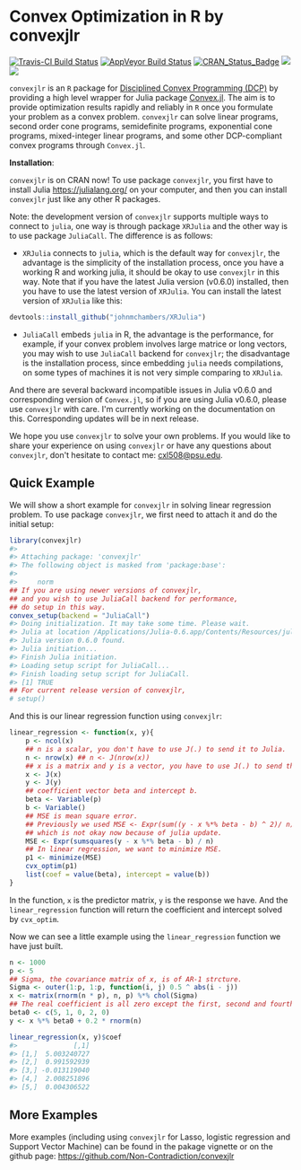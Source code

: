 Convex Optimization in R by convexjlr
================

<!-- README.md is generated from README.Rmd. Please edit that file -->
[![Travis-CI Build Status](https://travis-ci.org/Non-Contradiction/convexjlr.svg?branch=master)](https://travis-ci.org/Non-Contradiction/convexjlr) [![AppVeyor Build Status](https://ci.appveyor.com/api/projects/status/github/Non-Contradiction/convexjlr?branch=master&svg=true)](https://ci.appveyor.com/project/Non-Contradiction/JuliaCall) [![CRAN\_Status\_Badge](http://www.r-pkg.org/badges/version/convexjlr)](https://cran.r-project.org/package=convexjlr) [![](http://cranlogs.r-pkg.org/badges/convexjlr)](http://cran.rstudio.com/web/packages/convexjlr/index.html) [![](https://cranlogs.r-pkg.org/badges/grand-total/convexjlr)](http://cran.rstudio.com/web/packages/convexjlr/index.html)

`convexjlr` is an `R` package for [Disciplined Convex Programming (DCP)](http://dcp.stanford.edu/) by providing a high level wrapper for Julia package [Convex.jl](https://github.com/JuliaOpt/Convex.jl). The aim is to provide optimization results rapidly and reliably in `R` once you formulate your problem as a convex problem. `convexjlr` can solve linear programs, second order cone programs, semidefinite programs, exponential cone programs, mixed-integer linear programs, and some other DCP-compliant convex programs through `Convex.jl`.

**Installation**:

`convexjlr` is on CRAN now! To use package `convexjlr`, you first have to install Julia <https://julialang.org/> on your computer, and then you can install `convexjlr` just like any other R packages.

Note: the development version of `convexjlr` supports multiple ways to connect to `julia`, one way is through package `XRJulia` and the other way is to use package `JuliaCall`. The difference is as follows:

-   `XRJulia` connects to `julia`, which is the default way for `convexjlr`, the advantage is the simplicity of the installation process, once you have a working R and working julia, it should be okay to use `convexjlr` in this way. Note that if you have the latest Julia version (v0.6.0) installed, then you have to use the latest version of `XRJulia`. You can install the latest version of `XRJulia` like this:

``` r
devtools::install_github("johnmchambers/XRJulia")
```

-   `JuliaCall` embeds `julia` in R, the advantage is the performance, for example, if your convex problem involves large matrice or long vectors, you may wish to use `JuliaCall` backend for `convexjlr`; the disadvantage is the installation process, since embedding `julia` needs compilations, on some types of machines it is not very simple comparing to `XRJulia`.

And there are several backward incompatible issues in Julia v0.6.0 and corresponding version of `Convex.jl`, so if you are using Julia v0.6.0, please use `convexjlr` with care. I'm currently working on the documentation on this. Corresponding updates will be in next release.

We hope you use `convexjlr` to solve your own problems. If you would like to share your experience on using `convexjlr` or have any questions about `convexjlr`, don't hesitate to contact me: <cxl508@psu.edu>.

Quick Example
-------------

We will show a short example for `convexjlr` in solving linear regression problem. To use package `convexjlr`, we first need to attach it and do the initial setup:

``` r
library(convexjlr)
#> 
#> Attaching package: 'convexjlr'
#> The following object is masked from 'package:base':
#> 
#>     norm
## If you are using newer versions of convexjlr,
## and you wish to use JuliaCall backend for performance,
## do setup in this way.
convex_setup(backend = "JuliaCall")
#> Doing initialization. It may take some time. Please wait.
#> Julia at location /Applications/Julia-0.6.app/Contents/Resources/julia/bin will be used.
#> Julia version 0.6.0 found.
#> Julia initiation...
#> Finish Julia initiation.
#> Loading setup script for JuliaCall...
#> Finish loading setup script for JuliaCall.
#> [1] TRUE
## For current release version of convexjlr,
# setup()
```

And this is our linear regression function using `convexjlr`:

``` r
linear_regression <- function(x, y){
    p <- ncol(x)
    ## n is a scalar, you don't have to use J(.) to send it to Julia.
    n <- nrow(x) ## n <- J(nrow(x))
    ## x is a matrix and y is a vector, you have to use J(.) to send them to Julia.
    x <- J(x)
    y <- J(y)
    ## coefficient vector beta and intercept b.
    beta <- Variable(p)
    b <- Variable()
    ## MSE is mean square error.
    ## Previously we used MSE <- Expr(sum((y - x %*% beta - b) ^ 2)/ n)
    ## which is not okay now because of julia update.
    MSE <- Expr(sumsquares(y - x %*% beta - b) / n)
    ## In linear regression, we want to minimize MSE.
    p1 <- minimize(MSE)
    cvx_optim(p1)
    list(coef = value(beta), intercept = value(b))
}
```

In the function, `x` is the predictor matrix, `y` is the response we have. And the `linear_regression` function will return the coefficient and intercept solved by `cvx_optim`.

Now we can see a little example using the `linear_regression` function we have just built.

``` r
n <- 1000
p <- 5
## Sigma, the covariance matrix of x, is of AR-1 strcture.
Sigma <- outer(1:p, 1:p, function(i, j) 0.5 ^ abs(i - j))
x <- matrix(rnorm(n * p), n, p) %*% chol(Sigma)
## The real coefficient is all zero except the first, second and fourth elements.
beta0 <- c(5, 1, 0, 2, 0)
y <- x %*% beta0 + 0.2 * rnorm(n)

linear_regression(x, y)$coef
#>              [,1]
#> [1,]  5.003240727
#> [2,]  0.991592939
#> [3,] -0.013119040
#> [4,]  2.008251896
#> [5,]  0.004306522
```

More Examples
-------------

More examples (including using `convexjlr` for Lasso, logistic regression and Support Vector Machine) can be found in the pakage vignette or on the github page: <https://github.com/Non-Contradiction/convexjlr>
